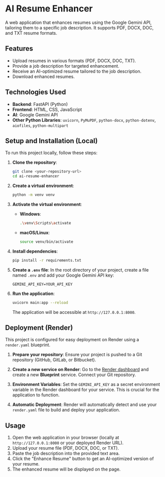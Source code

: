 # AI Resume Enhancer

A web application that enhances resumes using the Google Gemini API, tailoring them to a specific job description. It supports PDF, DOCX, DOC, and TXT resume formats.

## Features

*   Upload resumes in various formats (PDF, DOCX, DOC, TXT).
*   Provide a job description for targeted enhancement.
*   Receive an AI-optimized resume tailored to the job description.
*   Download enhanced resumes.

## Technologies Used

*   **Backend**: FastAPI (Python)
*   **Frontend**: HTML, CSS, JavaScript
*   **AI**: Google Gemini API
*   **Other Python Libraries**: `uvicorn`, `PyMuPDF`, `python-docx`, `python-dotenv`, `aiofiles`, `python-multipart`

## Setup and Installation (Local)

To run this project locally, follow these steps:

1.  **Clone the repository**:
    ```bash
    git clone <your-repository-url>
    cd ai-resume-enhancer
    ```

2.  **Create a virtual environment**:
    ```bash
    python -m venv venv
    ```

3.  **Activate the virtual environment**:
    *   **Windows**:
        ```bash
        .\venv\Scripts\activate
        ```
    *   **macOS/Linux**:
        ```bash
        source venv/bin/activate
        ```

4.  **Install dependencies**:
    ```bash
    pip install -r requirements.txt
    ```

5.  **Create a `.env` file**:
    In the root directory of your project, create a file named `.env` and add your Google Gemini API key:
    ```
    GEMINI_API_KEY=YOUR_API_KEY
    ```

6.  **Run the application**:
    ```bash
    uvicorn main:app --reload
    ```
    The application will be accessible at `http://127.0.0.1:8000`.

## Deployment (Render)

This project is configured for easy deployment on Render using a `render.yaml` blueprint.

1.  **Prepare your repository**: Ensure your project is pushed to a Git repository (GitHub, GitLab, or Bitbucket).

2.  **Create a new service on Render**: Go to the [Render dashboard](https://dashboard.render.com/) and create a new **Blueprint** service. Connect your Git repository.

3.  **Environment Variables**: Set the `GEMINI_API_KEY` as a secret environment variable in the Render dashboard for your service. This is crucial for the application to function.

4.  **Automatic Deployment**: Render will automatically detect and use your `render.yaml` file to build and deploy your application.

## Usage

1.  Open the web application in your browser (locally at `http://127.0.0.1:8000` or your deployed Render URL).
2.  Upload your resume file (PDF, DOCX, DOC, or TXT).
3.  Paste the job description into the provided text area.
4.  Click the "Enhance Resume" button to get an AI-optimized version of your resume.
5.  The enhanced resume will be displayed on the page.
